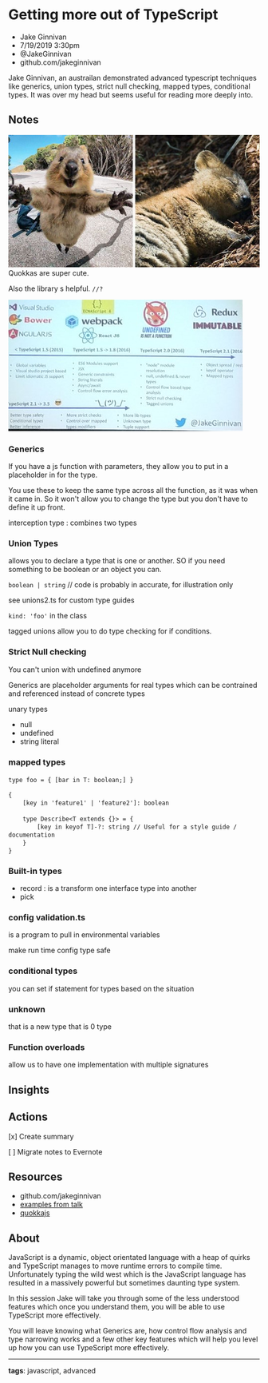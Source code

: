 # Getting more out of TypeScript

* Jake Ginnivan
* 7/19/2019 3:30pm
* @JakeGinnivan
* github.com/jakeginnivan

<!-- Summary: -->
Jake Ginnivan, an austrailan demonstrated advanced typescript techniques like generics, union types, strict null checking, mapped types, conditional types. It was over my head but seems useful for reading more deeply into.

## Notes
![Quokkas](../images/Quokkas.jpg) Quokkas are super cute.

Also the library s helpful. `//?`

![History of Typescript](../images/kcdc.7-19-19.15.34.41.jpg)

### Generics
If you have a js function with parameters, they allow you to put in a placeholder in for the type. 

You use these to keep the same type across all the function, as it was when it came in. So it won't allow you to change the type but you don't have to define it up front.

interception type
    : combines two types

### Union Types
allows you to declare a type that is one or another. SO if you need something to be boolean or an object you can. 

`boolean | string` // code is probably in accurate, for illustration only

see unions2.ts for custom type guides

`kind: 'foo'` in the class

tagged unions allow you to do type checking for if conditions.

### Strict Null checking
You can't union with undefined anymore

Generics are placeholder arguments for real types which can be contrained and referenced instead of concrete types

unary types
* null
* undefined
* string literal

### mapped types
`type foo = { [bar in T: boolean;] }`
```
{
    [key in 'feature1' | 'feature2']: boolean

    type Describe<T extends {}> = {
        [key in keyof T]-?: string // Useful for a style guide / documentation
    }
}
```

### Built-in types
* record
    : is a transform one interface type into another
* pick

### config validation.ts
is a program to pull in environmental variables

make run time config type safe

### conditional types
you can set if statement for types based on the situation

### unknown
that is a new type that is 0 type

### Function overloads
allow us to have one implementation with multiple signatures

## Insights

## Actions
[x] Create summary

[ ] Migrate notes to Evernote

## Resources
* github.com/jakeginnivan
* [examples from talk](https://github.com/JakeGinnivan/practical-typescript)
* [quokkajs](quokkajs.com)

## About
JavaScript is a dynamic, object orientated language with a heap of quirks and TypeScript manages to move runtime errors to compile time. Unfortunately typing the wild west which is the JavaScript language has resulted in a massively powerful but sometimes daunting type system.
 
In this session Jake will take you through some of the less understood features which once you understand them, you will be able to use TypeScript more effectively.

You will leave knowing what Generics are, how control flow analysis and type narrowing works and a few other key features which will help you level up how you can use TypeScript more effectively.

-----------------------
**tags**: javascript, advanced

<!-- Footnotes -->
[^1]: Example footnote

<!-- Markdown Cheatsheet https://www.markdownguide.org/cheat-sheet/ -->